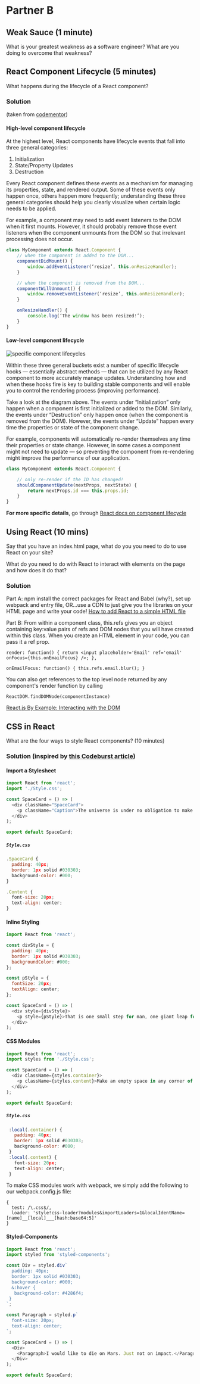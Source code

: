 # Partner B

## Weak Sauce (1 minute)
What is your greatest weakness as a software engineer? What are you doing to overcome that weakness?

## React Component Lifecycle (5 minutes)
What happens during the lifecycle of a React component?

### Solution
(taken from [codementor](https://www.codementor.io/reactjs/tutorial/5-essential-reactjs-interview-questions))
#### High-level component lifecycle
At the highest level, React components have lifecycle events that fall into three general categories:

1. Initialization
2. State/Property Updates
3. Destruction

Every React component defines these events as a mechanism for managing its properties, state, and rendered output. Some of these events only happen once, others happen more frequently; understanding these three general categories should help you clearly visualize when certain logic needs to be applied.

For example, a component may need to add event listeners to the DOM when it first mounts. However, it should probably remove those event listeners when the component unmounts from the DOM so that irrelevant processing does not occur.
```js
class MyComponent extends React.Component {
    // when the component is added to the DOM...
    componentDidMount() {
        window.addEventListener(‘resize’, this.onResizeHandler);
    }

    // when the component is removed from the DOM...
    componentWillUnmount() {
        window.removeEventListener(‘resize’, this.onResizeHandler);
    }

    onResizeHandler() {
        console.log(‘The window has been resized!’);
    }
}
```

#### Low-level component lifecycle
![specific component lifecycles](./images/component-lifecycle.png)

Within these three general buckets exist a number of specific lifecycle hooks — essentially abstract methods — that can be utilized by any React component to more accurately manage updates. Understanding how and when these hooks fire is key to building stable components and will enable you to control the rendering process (improving performance).

Take a look at the diagram above. The events under “Initialization” only happen when a component is first initialized or added to the DOM. Similarly, the events under “Destruction” only happen once (when the component is removed from the DOM). However, the events under “Update” happen every time the properties or state of the component change.

For example, components will automatically re-render themselves any time their properties or state change. However, in some cases a component might not need to update — so preventing the component from re-rendering might improve the performance of our application.

```js
class MyComponent extends React.Component {

    // only re-render if the ID has changed!
    shouldComponentUpdate(nextProps, nextState) {
        return nextProps.id === this.props.id;
    }
}
```
**For more specific details**, go through [React docs on component lifecycle](https://facebook.github.io/react/docs/react-component.html)

## Using React (10 mins)
Say that you have an index.html page, what do you you need to do to use React on your site?

What do you need to do with React to interact with elements on the page and how does it do that?

### Solution
Part A: npm install the correct packages for React and Babel (why?), set up webpack and entry file, OR...use a CDN to just give you the libraries on your HTML page and write your code! [How to add React to a simple HTML file](https://medium.com/@to_pe/how-to-add-react-to-a-simple-html-file-a11511c0235f)

Part B: From within a component class, this.refs gives you an object containing key:value pairs of refs and DOM nodes that you will have created within this class. When you create an HTML element in your code, you can pass it a ref prop.

```render: function() { return <input placeholder='Email' ref='email' onFocus={this.onEmailFocus} />; },```

```onEmailFocus: function() { this.refs.email.blur(); }```

You can also get references to the top level node returned by any component's render function by calling

```ReactDOM.findDOMNode(componentInstance)```

[React.js By Example: Interacting with the DOM](http://jamesknelson.com/react-js-by-example-interacting-with-the-dom/)

## CSS in React

What are the four ways to style React components? (10 minutes)

### Solution (inspired by [this Codeburst article](https://codeburst.io/4-four-ways-to-style-react-components-ac6f323da822))

#### Import a Stylesheet

```javascript
import React from 'react';
import './Style.css';

const SpaceCard = () => (
  <div className="SpaceCard">
    <p className="Caption">The universe is under no obligation to make sense to you.</p>
  </div>
);

export default SpaceCard;
```

##### ```Style.css```
```javascript
.SpaceCard {
  padding: 40px;
  border: 1px solid #030303;
  background-color: #000;
}

.Content {
  font-size: 20px;
  text-align: center;
}
```

#### Inline Styling

```javascript
import React from 'react';

const divStyle = {
  padding: 40px;
  border: 1px solid #030303;
  backgroundColor: #000;
};

const pStyle = {
  fontSize: 20px;
  textAlign: center;
};

const SpaceCard = () => (
  <div style={divStyle}>
    <p style={pStyle}>That is one small step for man, one giant leap for mankind.</p>
  </div>
);
```

#### CSS Modules

```javascript
import React from 'react';
import styles from './Style.css';

const SpaceCard = () => (
  <div className={styles.container}>
    <p className={styles.content}>Make an empty space in any corner of your mind, and creativity will instantly fill it.</p>
  </div>
);

export default SpaceCard;
```

##### ```Style.css```
```javascript
 :local(.container) {
   padding: 40px;
   border: 1px solid #030303;
   background-color: #000;
 }
 :local(.content) {
   font-size: 20px;
   text-align: center;
 }
```

To make CSS modules work with webpack, we simply add the following to our webpack.config.js file:

```
{
  test: /\.css$/,
  loader: 'style!css-loader?modules&importLoaders=1&localIdentName=[name]__[local]___[hash:base64:5]' 
}
```

#### Styled-Components

```javascript
import React from 'react';
import styled from 'styled-components';

const Div = styled.div`
  padding: 40px;
  border: 1px solid #030303;
  background-color: #000;
  &:hover {
   background-color: #4286f4;
 }
`;

const Paragraph = styled.p`
  font-size: 20px;
  text-align: center;
`;

const SpaceCard = () => (
  <Div>
    <Paragraph>I would like to die on Mars. Just not on impact.</Paragraph>
  </Div>
);

export default SpaceCard;
```

